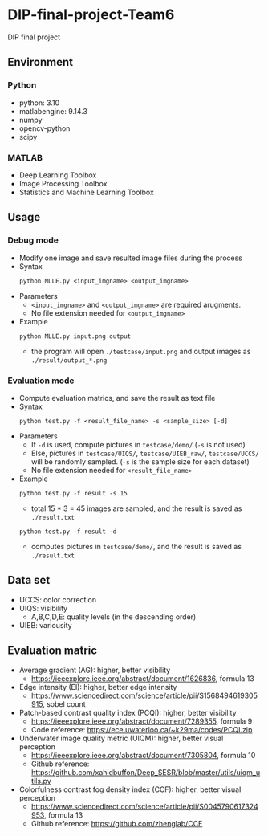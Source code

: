 # DIP-final-project-Team6
DIP final project
## Environment
### Python
* python: 3.10
* matlabengine: 9.14.3
* numpy
* opencv-python
* scipy
### MATLAB
* Deep Learning Toolbox
* Image Processing Toolbox
* Statistics and Machine Learning Toolbox

## Usage
### Debug mode
* Modify one image and save resulted image files during the process
* Syntax
  ```
  python MLLE.py <input_imgname> <output_imgname>
  ```
* Parameters
  * `<input_imgname>` and `<output_imgname>` are required arugments. 
  * No file extension needed for `<output_imgname>`
* Example
  ```
  python MLLE.py input.png output
  ```
  * the program will open `./testcase/input.png` and output images as `./result/output_*.png`

### Evaluation mode
* Compute evaluation matrics, and save the result as text file
* Syntax
  ```
  python test.py -f <result_file_name> -s <sample_size> [-d]
  ```
* Parameters
  * If `-d` is used, compute pictures in `testcase/demo/` (`-s` is not used)
  * Else, pictures in `testcase/UIQS/`, `testcase/UIEB_raw/`, `testcase/UCCS/` will be randomly sampled. (`-s` is the sample size for each dataset) 
  * No file extension needed for `<result_file_name>`
* Example
  ```
  python test.py -f result -s 15
  ```
  * total 15 * 3 = 45 images are sampled, and the result is saved as `./result.txt`
  ```
  python test.py -f result -d
  ```
  * computes pictures in `testcase/demo/`, and the result is saved as `./result.txt`


## Data set
* UCCS: color correction
* UIQS: visibility
  * A,B,C,D,E: quality levels (in the descending order)
* UIEB: variousity

## Evaluation matric
* Average gradient (AG): higher, better visibility
  * https://ieeexplore.ieee.org/abstract/document/1626836, formula 13
* Edge intensity (EI): higher, better edge intensity
  * https://www.sciencedirect.com/science/article/pii/S1568494619305915, sobel count
* Patch-based contrast quality index (PCQI): higher, better visibility
  * https://ieeexplore.ieee.org/abstract/document/7289355, formula 9
  * Code reference: https://ece.uwaterloo.ca/~k29ma/codes/PCQI.zip
* Underwater image quality metric (UIQM): higher, better visual perception
  * https://ieeexplore.ieee.org/abstract/document/7305804, formula 10
  * Github reference: https://github.com/xahidbuffon/Deep_SESR/blob/master/utils/uiqm_utils.py
* Colorfulness contrast fog density index (CCF): higher, better visual perception
  * https://www.sciencedirect.com/science/article/pii/S0045790617324953, formula 13
  * Github reference: https://github.com/zhenglab/CCF
